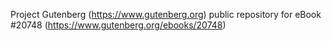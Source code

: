 Project Gutenberg (https://www.gutenberg.org) public repository for eBook #20748 (https://www.gutenberg.org/ebooks/20748)
